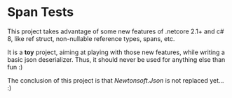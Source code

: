 # Span Tests

This project takes advantage of some new features of .netcore 2.1+ and c# 8, like ref struct, non-nullable reference types, spans, etc.

It is a __toy__ project, aiming at playing with those new features, while writing a basic json deserializer. Thus, it should never be used for anything else than fun :)

The conclusion of this project is that _Newtonsoft.Json_ is not replaced yet... :)
